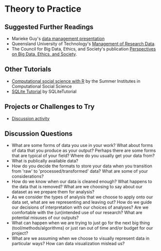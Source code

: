 # Theory to Practice

## Suggested Further Readings

- Marieke Guy's [data management presentation](https://www.slideshare.net/MariekeGuy/bridging-the-gap-between-researchers-and-research-data-management)
- Queensland University of Technology's [Management of Research Data](http://www.mopp.qut.edu.au/D/D_02_08.jsp).
- The Council for Big Data, Ethics, and Society's publication [Perspectives on Big Data, Ethics, and Society](https://bdes.datasociety.net/council-output/perspectives-on-big-data-ethics-and-society/).

## Other Tutorials

- [Computational social science with R](https://compsocialscience.github.io/summer-institute/curriculum#day_2) by the Summer Institutes in Computational Social Science
- [SQLite Tutorial](https://www.sqlitetutorial.net/) by SQLiteTutorial

## Projects or Challenges to Try

- [Discussion activity](https://github.com/DHRI-Curriculum/Data-and-Ethics/blob/master/sections/discussion.md)

## Discussion Questions

- What are some forms of data you use in your work? What about forms of data that you produce as your output? Perhaps there are some forms that are typical of your field? Where do you usually get your data from?
- What is publically available data?
- How do you decide the formats to store your data when you transition from 'raw' to 'processed/transformed' data? What are some of your considerations?
- How do we know when our data is cleaned enough? What happens to the data that is removed? What are we choosing to say about our dataset as we prepare them for analysis?
- As we consider the types of analysis that we choose to apply onto our data set, what are we representing and leaving out? How do we guide our decisions of interpretation with our choices of analyses? Are we comfortable with the (un)intended use of our research? What are potential misuses of our outputs? 
- What can happen when we are trying to just go for the next big thing (tool/methods/algorithms) or just ran out of time and/or budget for our project?
- What are we assuming when we choose to visually represent data in particular ways? How can data visualization mislead us?

